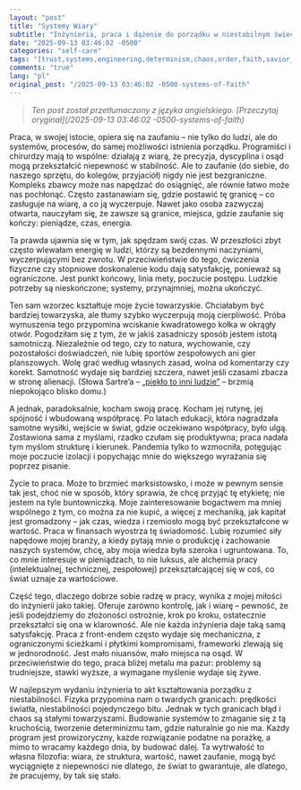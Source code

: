 ```yaml
---
layout: "post"
title: "Systemy Wiary"
subtitle: "Inżynieria, praca i dążenie do porządku w niestabilnym świecie"
date: "2025-09-13 03:46:02 -0500"
categories: "self-care"
tags: "[trust,systems,engineering,determinism,chaos,order,faith,savior_complex,boundaries,energy,solitude,collaboration,finance,wealth,labor,value,capital,complexity,control,volatility,technology,routine,structure,philosophy]"
comments: "true"
lang: "pl"
original_post: "/2025-09-13 03:46:02 -0500-systems-of-faith"
---
```


> *Ten post został przetłumaczony z języka angielskiego. [Przeczytaj oryginał](/2025-09-13 03:46:02 -0500-systems-of-faith)*

Praca, w swojej istocie, opiera się na zaufaniu – nie tylko do ludzi, ale do systemów, procesów, do samej możliwości istnienia porządku. Programiści i chirurdzy mają to wspólne: działają z wiarą, że precyzja, dyscyplina i osąd mogą przekształcić niepewność w stabilność. Ale to zaufanie (do siebie, do naszego sprzętu, do kolegów, przyjaciół) nigdy nie jest bezgraniczne. Kompleks zbawcy może nas napędzać do osiągnięć, ale równie łatwo może nas pochłonąć. Często zastanawiam się, gdzie postawić tę granicę – co zasługuje na wiarę, a co ją wyczerpuje. Nawet jako osoba zazwyczaj otwarta, nauczyłam się, że zawsze są granice, miejsca, gdzie zaufanie się kończy: pieniądze, czas, energia.<!-- more -->

Ta prawda ujawnia się w tym, jak spędzam swój czas. W przeszłości zbyt często wlewałam energię w ludzi, którzy są bezdennymi naczyniami, wyczerpującymi bez zwrotu. W przeciwieństwie do tego, ćwiczenia fizyczne czy stopniowe doskonalenie kodu dają satysfakcję, ponieważ są ograniczone. Jest punkt końcowy, linia mety, poczucie postępu. Ludzkie potrzeby są nieskończone; systemy, przynajmniej, można ukończyć.

Ten sam wzorzec kształtuje moje życie towarzyskie. Chciałabym być bardziej towarzyska, ale tłumy szybko wyczerpują moją cierpliwość. Próba wymuszenia tego przypomina wciskanie kwadratowego kołka w okrągły otwór. Pogodziłam się z tym, że w jakiś zasadniczy sposób jestem istotą samotniczą. Niezależnie od tego, czy to natura, wychowanie, czy pozostałości doświadczeń, nie lubię sportów zespołowych ani gier planszowych. Wolę grać według własnych zasad, wolna od komentarzy czy korekt. Samotność wydaje się bardziej szczera, nawet jeśli czasami zbacza w stronę alienacji. (Słowa Sartre’a – <a target="_blank" href="https://en.wikipedia.org/wiki/No_Exit">„piekło to inni ludzie”</a> – brzmią niepokojąco blisko domu.)

A jednak, paradoksalnie, kocham swoją pracę. Kocham jej rutynę, jej spójność i wbudowaną współpracę. Po latach edukacji, która nagradzała samotne wysiłki, wejście w świat, gdzie oczekiwano współpracy, było ulgą. Zostawiona sama z myślami, rzadko czułam się produktywna; praca nadała tym myślom strukturę i kierunek. Pandemia tylko to wzmocniła, potęgując moje poczucie izolacji i popychając mnie do większego wyrażania się poprzez pisanie.

Życie to praca. Może to brzmieć marksistowsko, i może w pewnym sensie tak jest, choć nie w sposób, który sprawia, że chcę przyjąć tę etykietę; nie jestem na tyle buntowniczką. Moje zainteresowanie bogactwem ma mniej wspólnego z tym, co można za nie kupić, a więcej z mechaniką, jak kapitał jest gromadzony – jak czas, wiedza i rzemiosło mogą być przekształcone w wartość. Praca w finansach wyostrza tę świadomość. Lubię rozumieć siły napędowe mojej branży, a kiedy pytają mnie o produkcję i zachowanie naszych systemów, chcę, aby moja wiedza była szeroka i ugruntowana. To, co mnie interesuje w pieniądzach, to nie luksus, ale alchemia pracy (intelektualnej, technicznej, zespołowej) przekształcającej się w coś, co świat uznaje za wartościowe.

Część tego, dlaczego dobrze sobie radzę w pracy, wynika z mojej miłości do inżynierii jako takiej. Oferuje zarówno kontrolę, jak i wiarę – pewność, że jeśli podejdziemy do złożoności ostrożnie, krok po kroku, ostatecznie przekształci się ona w klarowność. Ale nie każda inżynieria daje taką samą satysfakcję. Praca z front-endem często wydaje się mechaniczna, z ograniczonymi ścieżkami i płytkimi kompromisami, frameworki zlewają się w jednorodność. Jest mało niuansów, mało miejsca na osąd. W przeciwieństwie do tego, praca bliżej metalu ma pazur: problemy są trudniejsze, stawki wyższe, a wymagane myślenie wydaje się żywe.

W najlepszym wydaniu inżynieria to akt kształtowania porządku z niestabilności. Fizyka przypomina nam o twardych granicach: prędkości światła, niestabilności pojedynczego bitu. Jednak w tych granicach błąd i chaos są stałymi towarzyszami. Budowanie systemów to zmaganie się z tą kruchością, tworzenie determinizmu tam, gdzie naturalnie go nie ma. Każdy program jest prowizoryczny, każde rozwiązanie podatne na porażkę, a mimo to wracamy każdego dnia, by budować dalej. Ta wytrwałość to własna filozofia: wiara, że struktura, wartość, nawet zaufanie, mogą być wyciągnięte z niepewności nie dlatego, że świat to gwarantuje, ale dlatego, że pracujemy, by tak się stało.